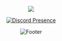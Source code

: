 <p align="center">
  <img src="https://capsule-render.vercel.app/api?type=waving&color=gradient&section=header&height=250&text=Yasurooo%&desc=Just%20Borred%20Human&animation=fadeIn&fontAlignY=38&descAlignY=51&fontColor=ffffff"/>
</p>

<div align="center">

[![Discord Presence](https://lanyard.cnrad.dev/api/1215638398753054731)](https://discord.com/users/1215638398753054731)

<div align="center">

![Footer](https://capsule-render.vercel.app/api?type=waving&color=0:FF9A9E,100:FECFEF&height=150&section=footer)

</div>